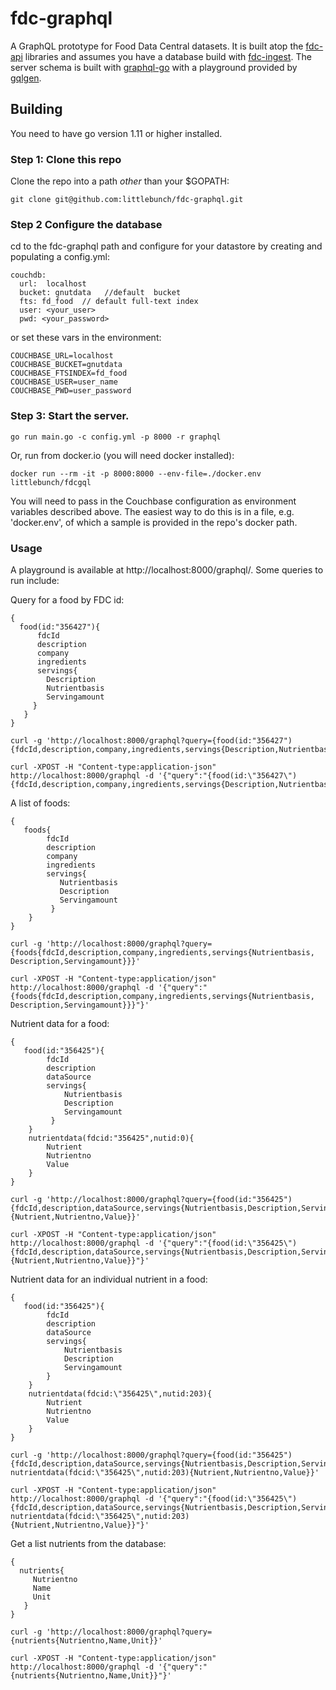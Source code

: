 # fdc-graphql
A GraphQL prototype for Food Data Central datasets. It is built atop the [fdc-api](https://github.com/littlebunch/fdc-api) libraries and assumes you have a database build with [fdc-ingest](https://github.com/littlebunch/fdc-ingest).  The server schema is built with [graphql-go](https://github.com/graphql-go/graphql) with a playground provided by [gqlgen](https://github.com/99designs/gqlgen/handler).    
## Building    
You need to have go version 1.11 or higher installed.     
### Step 1: Clone this repo
Clone the repo into a path *other* than your $GOPATH:
```
git clone git@github.com:littlebunch/fdc-graphql.git
```
### Step 2 Configure the database
cd to the fdc-graphql path and configure for your datastore by creating and populating a config.yml:


```
couchdb:   
  url:  localhost   
  bucket: gnutdata   //default  bucket    
  fts: fd_food  // default full-text index   
  user: <your_user>    
  pwd: <your_password>    

```
or set these vars in the environment:
```
COUCHBASE_URL=localhost   
COUCHBASE_BUCKET=gnutdata   
COUCHBASE_FTSINDEX=fd_food   
COUCHBASE_USER=user_name   
COUCHBASE_PWD=user_password   
```
### Step 3: Start the server.
```
go run main.go -c config.yml -p 8000 -r graphql
```
Or, run from docker.io (you will need docker installed):
```
docker run --rm -it -p 8000:8000 --env-file=./docker.env littlebunch/fdcgql
```
You will need to pass in the Couchbase configuration as environment variables described above. The easiest way to do this is in a file, e.g. 'docker.env', of which a sample is provided in the repo's docker path.      
### Usage
A playground is available at http://localhost:8000/graphql/.  Some queries to run include:

Query for a food by FDC id:
```
{
  food(id:"356427"){
      fdcId 
      description
      company
      ingredients
      servings{
        Description
        Nutrientbasis
        Servingamount
     }
   }
}
```
```
curl -g 'http://localhost:8000/graphql?query={food(id:"356427"){fdcId,description,company,ingredients,servings{Description,Nutrientbasis,Servingamount}}}'
```
```
curl -XPOST -H "Content-type:application-json" http://localhost:8000/graphql -d '{"query":"{food(id:\"356427\"){fdcId,description,company,ingredients,servings{Description,Nutrientbasis,Servingamount}}}"}'
```
A list of foods:
```
{
   foods{
        fdcId
        description
        company
        ingredients
        servings{
           Nutrientbasis
           Description
           Servingamount
         }
    }
}
```
```
curl -g 'http://localhost:8000/graphql?query={foods{fdcId,description,company,ingredients,servings{Nutrientbasis, Description,Servingamount}}}'
```
```
curl -XPOST -H "Content-type:application/json" http://localhost:8000/graphql -d '{"query":"{foods{fdcId,description,company,ingredients,servings{Nutrientbasis, Description,Servingamount}}}"}'
```
Nutrient data for a food:
```
{
   food(id:"356425"){
        fdcId
        description
        dataSource
        servings{
            Nutrientbasis
            Description
            Servingamount
         }
    }
    nutrientdata(fdcid:"356425",nutid:0){
        Nutrient
        Nutrientno
        Value
    }
}
```
```
curl -g 'http://localhost:8000/graphql?query={food(id:"356425"){fdcId,description,dataSource,servings{Nutrientbasis,Description,Servingamount}}nutrientdata(fdcid:"356425",nutid:0){Nutrient,Nutrientno,Value}}'
```
```
curl -XPOST -H "Content-type:application/json" http://localhost:8000/graphql -d '{"query":"{food(id:\"356425\"){fdcId,description,dataSource,servings{Nutrientbasis,Description,Servingamount}}nutrientdata(fdcid:\"356425\",nutid:0){Nutrient,Nutrientno,Value}}"}'
```
Nutrient data for an individual nutrient in a food:
```
{
   food(id:"356425"){
        fdcId
        description
        dataSource
        servings{
            Nutrientbasis
            Description
            Servingamount
        }
    } 
    nutrientdata(fdcid:\"356425\",nutid:203){
        Nutrient
        Nutrientno
        Value
    }
}
```
```
curl -g 'http://localhost:8000/graphql?query={food(id:"356425"){fdcId,description,dataSource,servings{Nutrientbasis,Description,Servingamount}} nutrientdata(fdcid:\"356425\",nutid:203){Nutrient,Nutrientno,Value}}'
```
```
curl -XPOST -H "Content-type:application/json" http://localhost:8000/graphql -d '{"query":"{food(id:\"356425\"){fdcId,description,dataSource,servings{Nutrientbasis,Description,Servingamount}} nutrientdata(fdcid:\"356425\",nutid:203){Nutrient,Nutrientno,Value}}"}'
```
Get a list nutrients from the database:
```
{
  nutrients{
     Nutrientno
     Name
     Unit
   }
}
```
```
curl -g 'http://localhost:8000/graphql?query={nutrients{Nutrientno,Name,Unit}}'
```
```
curl -XPOST -H "Content-type:application/json" http://localhost:8000/graphql -d '{"query":"{nutrients{Nutrientno,Name,Unit}}"}'
```


